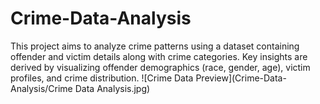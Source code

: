 # Crime-Data-Analysis
This project aims to analyze crime patterns using a dataset containing offender and victim details along with crime categories. Key insights are derived by visualizing offender demographics (race, gender, age), victim profiles, and crime distribution.
![Crime Data Preview](Crime-Data-Analysis/Crime Data Analysis.jpg)
